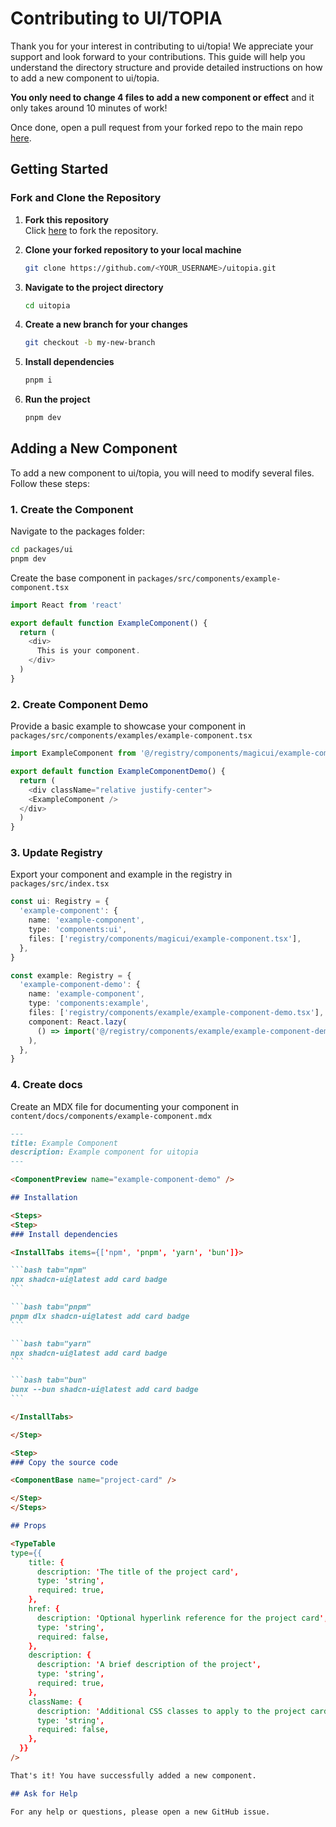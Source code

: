 # Contributing to UI/TOPIA

Thank you for your interest in contributing to ui/topia! We appreciate your support and look forward to your contributions. This guide will help you understand the directory structure and provide detailed instructions on how to add a new component to ui/topia.

**You only need to change 4 files to add a new component or effect** and it only takes around 10 minutes of work!

Once done, open a pull request from your forked repo to the main repo [here](https://github.com/cahyawibawa/ui-topia/compare).

## Getting Started

### Fork and Clone the Repository

1. **Fork this repository**  
   Click [here](https://github.com/cahyawibawa/ui-topia/fork) to fork the repository.

2. **Clone your forked repository to your local machine**

   ```bash
   git clone https://github.com/<YOUR_USERNAME>/uitopia.git
   ```

3. **Navigate to the project directory**

   ```bash
   cd uitopia
   ```

4. **Create a new branch for your changes**

   ```bash
   git checkout -b my-new-branch
   ```

5. **Install dependencies**

   ```bash
   pnpm i
   ```

6. **Run the project**
   ```bash
   pnpm dev
   ```

## Adding a New Component

To add a new component to ui/topia, you will need to modify several files. Follow these steps:

### 1. Create the Component

Navigate to the packages folder:

```bash
cd packages/ui
pnpm dev
```

Create the base component in `packages/src/components/example-component.tsx`

```typescript
import React from 'react'

export default function ExampleComponent() {
  return (
    <div>
      This is your component.
    </div>
  )
}
```

### 2. Create Component Demo

Provide a basic example to showcase your component in `packages/src/components/examples/example-component.tsx`

```typescript
import ExampleComponent from '@/registry/components/magicui/example-component'

export default function ExampleComponentDemo() {
  return (
    <div className="relative justify-center">
    <ExampleComponent />
  </div>
  )
}
```

### 3. Update Registry

Export your component and example in the registry in `packages/src/index.tsx`

```typescript
const ui: Registry = {
  'example-component': {
    name: 'example-component',
    type: 'components:ui',
    files: ['registry/components/magicui/example-component.tsx'],
  },
}

const example: Registry = {
  'example-component-demo': {
    name: 'example-component',
    type: 'components:example',
    files: ['registry/components/example/example-component-demo.tsx'],
    component: React.lazy(
      () => import('@/registry/components/example/example-component-demo')
    ),
  },
}
```

### 4. Create docs

Create an MDX file for documenting your component in `content/docs/components/example-component.mdx`

````md
---
title: Example Component
description: Example component for uitopia
---

<ComponentPreview name="example-component-demo" />

## Installation

<Steps>
<Step>
### Install dependencies

<InstallTabs items={['npm', 'pnpm', 'yarn', 'bun']}>

```bash tab="npm"
npx shadcn-ui@latest add card badge
```

```bash tab="pnpm"
pnpm dlx shadcn-ui@latest add card badge
```

```bash tab="yarn"
npx shadcn-ui@latest add card badge
```

```bash tab="bun"
bunx --bun shadcn-ui@latest add card badge
```

</InstallTabs>

</Step>

<Step>
### Copy the source code

<ComponentBase name="project-card" />

</Step>
</Steps>

## Props

<TypeTable
type={{
    title: {
      description: 'The title of the project card',
      type: 'string',
      required: true,
    },
    href: {
      description: 'Optional hyperlink reference for the project card',
      type: 'string',
      required: false,
    },
    description: {
      description: 'A brief description of the project',
      type: 'string',
      required: true,
    },
    className: {
      description: 'Additional CSS classes to apply to the project card',
      type: 'string',
      required: false,
    },
  }}
/>

That's it! You have successfully added a new component.

## Ask for Help

For any help or questions, please open a new GitHub issue.
````
